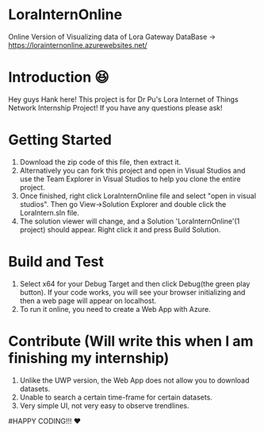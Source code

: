 # LoraInternOnline
Online Version of Visualizing data of Lora Gateway DataBase -> https://lorainternonline.azurewebsites.net/

# Introduction :laughing:
Hey guys Hank here! This project is for Dr Pu's Lora Internet of Things Network Internship Project! If you have any questions please ask!

# Getting Started
1. Download the zip code of this file, then extract it.
1. Alternatively you can fork this project and open in Visual Studios and use the Team Explorer in Visual Studios to help you clone the entire project.
2. Once finished, right click LoraInternOnline file and select "open in visual studios". Then go View->Solution Explorer and double click the LoraIntern.sln file.
3. The solution viewer will change, and a Solution 'LoraInternOnline'(1 project) should appear. Right click it and press Build Solution.

# Build and Test
1. Select x64 for your Debug Target and then click Debug(the green play button). If your code works, you will see your browser initializing and then a web page will appear on localhost.
2. To run it online, you need to create a Web App with Azure.

# Contribute (Will write this when I am finishing my internship)
1. Unlike the UWP version, the Web App does not allow you to download datasets.
2. Unable to search a certain time-frame for certain datasets.
3. Very simple UI, not very easy to observe trendlines.

#HAPPY CODING!!! :heart:
